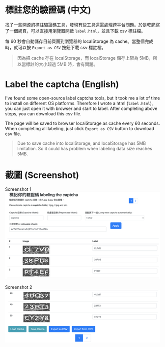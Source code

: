 # 標註您的驗證碼 (中文)

找了一些開源的標註驗證碼工具，發現有些工具還需處理跨平台問題。於是乾脆寫了一個網頁，可以直接用瀏覽器開啟 `label.html`，並且下載 csv 標註檔。

每 60 秒會自動儲存目前頁面到瀏覽器的 localStorage 為 cache。當整個完成時，就可以按 `Export as CSV` 按鈕下載 csv 標註檔。

> 因為把 cache 存在 localStorage，而 localStorage 儲存上限為 5MB，所以當標註的大小超過 5MB 時，會有問題。

# Label the captcha (English)

I've found some open-source label captcha tools, but it took me a lot of time to install on different OS platforms. Therefore I wrote a html (`label.html`), you can just open it with browser and start to label. After completing above steps, you can download this csv file.

The page will be saved to browser localStorage as cache every 60 seconds. When completing all labeling, just click `Export as CSV` button to download csv file.

> Due to save cache into localStorage, and localStorage has 5MB limitation. So it could has problem when labeling data size reaches 5MB.

# 截圖 (Screenshot)

Screenshot 1
![截圖1](image/image1.png)

Screenshot 2
![截圖2](image/image2.png)
